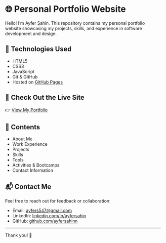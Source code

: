 # 🌐 Personal Portfolio Website

Hello! I’m Ayfer Şahin. This repository contains my personal portfolio website showcasing my projects, skills, and experience in software development and design.

## 🔧 Technologies Used
- HTML5  
- CSS3  
- JavaScript 
- Git & GitHub  
- Hosted on [GitHub Pages](https://pages.github.com/)

## 📌 Check Out the Live Site
👉 [View My Portfolio](https://ayfersahinn.github.io)

## 📁 Contents
- About Me
- Work Experience
- Projects  
- Skills
- Tools
- Activities & Bootcamps
- Contact Information  

## 📬 Contact Me
Feel free to reach out for feedback or collaboration:

- Email: ayfers547@gmail.com  
- LinkedIn: [linkedin.com/in/ayfersahin](https://www.linkedin.com/in/ayfer-%C5%9Fahin/)  
- GitHub: [github.com/ayfersahinn](https://github.com/ayfersahinn)

---

Thank you! 🙌
